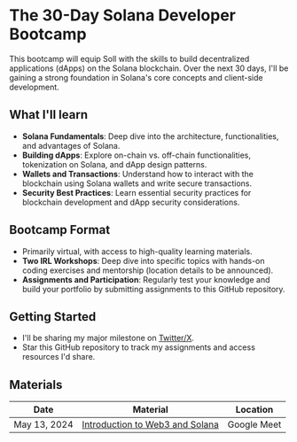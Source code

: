# The 30-Day Solana Developer Bootcamp

This bootcamp will equip Soll with the skills to build decentralized applications (dApps) on the Solana blockchain. Over the next 30 days, I'll be gaining a strong foundation in Solana's core concepts and client-side development.

## What I'll learn

- **Solana Fundamentals**: Deep dive into the architecture, functionalities, and advantages of Solana.
- **Building dApps**: Explore on-chain vs. off-chain functionalities, tokenization on Solana, and dApp design patterns.
- **Wallets and Transactions**: Understand how to interact with the blockchain using Solana wallets and write secure transactions.
- **Security Best Practices**: Learn essential security practices for blockchain development and dApp security considerations.

## Bootcamp Format

- Primarily virtual, with access to high-quality learning materials.
- **Two IRL Workshops**: Deep dive into specific topics with hands-on coding exercises and mentorship (location details to be announced).
- **Assignments and Participation**: Regularly test your knowledge and build your portfolio by submitting assignments to this GitHub repository.

## Getting Started

- I'll be sharing my major milestone on [Twitter/X](https://twitter.com/soll8348).
- Star this GitHub repository to track my assignments and access resources I'd share.

## Materials

| Date | Material | Location |
| ------ | ------ | ------ |
| May 13, 2024 | [Introduction to Web3 and Solana](https://docs.google.com/presentation/d/1B5xz0xqe-oT_iLC-JQPc3Qh__QzK8mtvEoNc8YMwarE/edit?usp=sharing) | Google Meet |
